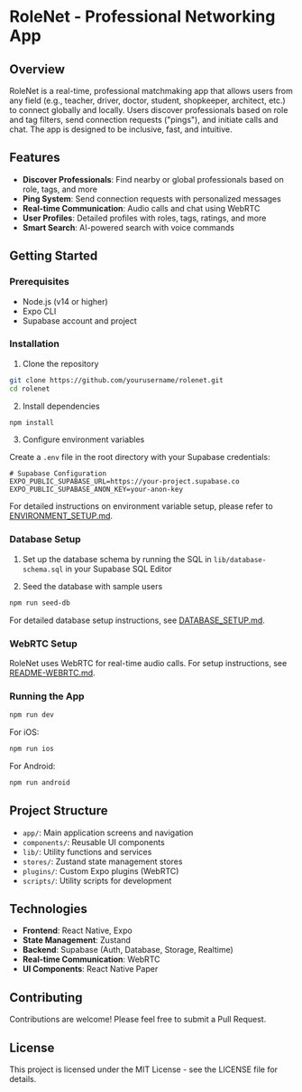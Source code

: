 # RoleNet - Professional Networking App

## Overview

RoleNet is a real-time, professional matchmaking app that allows users from any field (e.g., teacher, driver, doctor, student, shopkeeper, architect, etc.) to connect globally and locally. Users discover professionals based on role and tag filters, send connection requests ("pings"), and initiate calls and chat. The app is designed to be inclusive, fast, and intuitive.

## Features

- **Discover Professionals**: Find nearby or global professionals based on role, tags, and more
- **Ping System**: Send connection requests with personalized messages
- **Real-time Communication**: Audio calls and chat using WebRTC
- **User Profiles**: Detailed profiles with roles, tags, ratings, and more
- **Smart Search**: AI-powered search with voice commands

## Getting Started

### Prerequisites

- Node.js (v14 or higher)
- Expo CLI
- Supabase account and project

### Installation

1. Clone the repository

```bash
git clone https://github.com/yourusername/rolenet.git
cd rolenet
```

2. Install dependencies

```bash
npm install
```

3. Configure environment variables

Create a `.env` file in the root directory with your Supabase credentials:

```
# Supabase Configuration
EXPO_PUBLIC_SUPABASE_URL=https://your-project.supabase.co
EXPO_PUBLIC_SUPABASE_ANON_KEY=your-anon-key
```

For detailed instructions on environment variable setup, please refer to [ENVIRONMENT_SETUP.md](./ENVIRONMENT_SETUP.md).

### Database Setup

1. Set up the database schema by running the SQL in `lib/database-schema.sql` in your Supabase SQL Editor

2. Seed the database with sample users

```bash
npm run seed-db
```

For detailed database setup instructions, see [DATABASE_SETUP.md](DATABASE_SETUP.md).

### WebRTC Setup

RoleNet uses WebRTC for real-time audio calls. For setup instructions, see [README-WEBRTC.md](README-WEBRTC.md).

### Running the App

```bash
npm run dev
```

For iOS:

```bash
npm run ios
```

For Android:

```bash
npm run android
```

## Project Structure

- `app/`: Main application screens and navigation
- `components/`: Reusable UI components
- `lib/`: Utility functions and services
- `stores/`: Zustand state management stores
- `plugins/`: Custom Expo plugins (WebRTC)
- `scripts/`: Utility scripts for development

## Technologies

- **Frontend**: React Native, Expo
- **State Management**: Zustand
- **Backend**: Supabase (Auth, Database, Storage, Realtime)
- **Real-time Communication**: WebRTC
- **UI Components**: React Native Paper

## Contributing

Contributions are welcome! Please feel free to submit a Pull Request.

## License

This project is licensed under the MIT License - see the LICENSE file for details.
